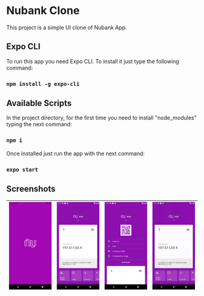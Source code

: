 # Nubank Clone
This project is a simple UI clone of Nubank App.

## Expo CLI
To run this app you need Expo CLI. To install it just type the following command:
### `npm install -g expo-cli`

## Available Scripts

In the project directory, for the first time you need to install "node_modules" typing the next command:
### `npm i`

Once installed just run the app with the next command:
### `expo start`

## Screenshots

| ![alt text](https://github.com/joaomnabais/nubank-clone/blob/master/assets/screenshots/1.png) | ![alt text](https://github.com/joaomnabais/nubank-clone/blob/master/assets/screenshots/2.png) | ![alt text](https://github.com/joaomnabais/nubank-clone/blob/master/assets/screenshots/3.png) | ![alt text](https://github.com/joaomnabais/nubank-clone/blob/master/assets/screenshots/4.gif) |
| :---: | :---: | :---: | :---: |

